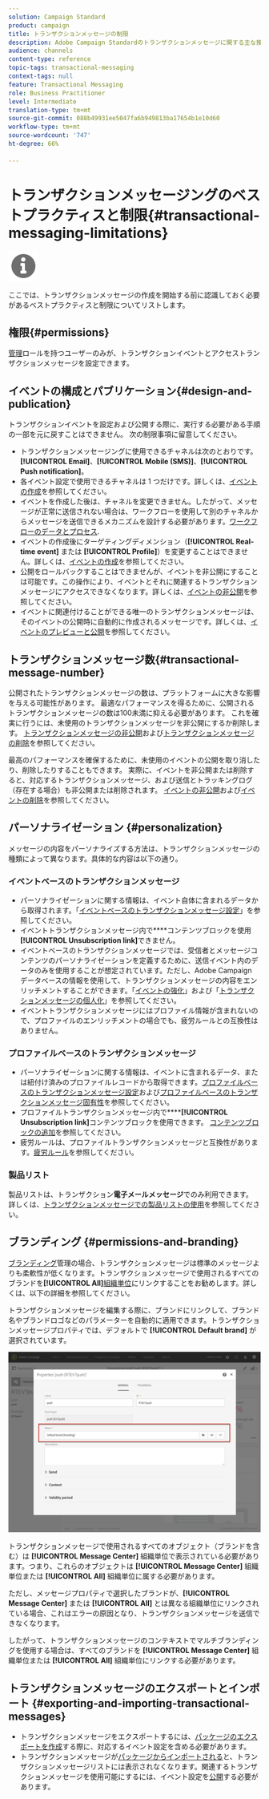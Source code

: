 ```yaml
---
solution: Campaign Standard
product: campaign
title: トランザクションメッセージの制限
description: Adobe Campaign Standardのトランザクションメッセージに関する主な推奨事項と制限事項について説明します。
audience: channels
content-type: reference
topic-tags: transactional-messaging
context-tags: null
feature: Transactional Messaging
role: Business Practitioner
level: Intermediate
translation-type: tm+mt
source-git-commit: 088b49931ee5047fa6b949813ba17654b1e10d60
workflow-type: tm+mt
source-wordcount: '747'
ht-degree: 66%

---
```



# トランザクションメッセージングのベストプラクティスと制限{#transactional-messaging-limitations}

<img src="assets/do-not-localize/icon_concepts.svg" width="60px">

ここでは、トランザクションメッセージの作成を開始する前に認識しておく必要があるベストプラクティスと制限についてリストします。

<!--For more on transactional messages, including on how to configure and create them, see [Getting started with transactional messaging](../../channels/using/getting-started-with-transactional-msg.md).-->

## 権限{#permissions}

[管理](../../administration/using/users-management.md#functional-administrators)ロールを持つユーザーのみが、トランザクションイベントとアクセストランザクションメッセージを設定できます。

## イベントの構成とパブリケーション{#design-and-publication}

トランザクションイベントを設定および公開する際に、実行する必要がある手順の一部を元に戻すことはできません。 次の制限事項に留意してください。

* トランザクションメッセージングに使用できるチャネルは次のとおりです。**[!UICONTROL Email]**、**[!UICONTROL Mobile (SMS)]**、**[!UICONTROL Push notification]**。
* 各イベント設定で使用できるチャネルは 1 つだけです。詳しくは、[イベントの作成](../../channels/using/configuring-transactional-event.md#creating-an-event)を参照してください。
* イベントを作成した後は、チャネルを変更できません。したがって、メッセージが正常に送信されない場合は、ワークフローを使用して別のチャネルからメッセージを送信できるメカニズムを設計する必要があります。[ワークフローのデータとプロセス](../../automating/using/get-started-workflows.md).
* イベントの作成後にターゲティングディメンション（**[!UICONTROL Real-time event]** または **[!UICONTROL Profile]**）を変更することはできません。詳しくは、[イベントの作成](../../channels/using/configuring-transactional-event.md#creating-an-event)を参照してください。
* 公開をロールバックすることはできませんが、イベントを非公開にすることは可能です。この操作により、イベントとそれに関連するトランザクションメッセージにアクセスできなくなります。詳しくは、[イベントの非公開](../../channels/using/publishing-transactional-event.md#unpublishing-an-event)を参照してください。
* イベントに関連付けることができる唯一のトランザクションメッセージは、そのイベントの公開時に自動的に作成されるメッセージです。詳しくは、[イベントのプレビューと公開](../../channels/using/publishing-transactional-event.md#previewing-and-publishing-the-event)を参照してください。

## トランザクションメッセージ数{#transactional-message-number}

公開されたトランザクションメッセージの数は、プラットフォームに大きな影響を与える可能性があります。 最適なパフォーマンスを得るために、公開されるトランザクションメッセージの数は100未満に抑える必要があります。 これを確実に行うには、未使用のトランザクションメッセージを非公開にするか削除します。 [トランザクションメッセージの非公開](../../channels/using/publishing-transactional-message.md#unpublishing-a-transactional-message)および[トランザクションメッセージの削除](../../channels/using/publishing-transactional-message.md#deleting-a-transactional-message)を参照してください。

最高のパフォーマンスを確保するために、未使用のイベントの公開を取り消したり、削除したりすることもできます。 実際に、イベントを非公開または削除すると、対応するトランザクションメッセージ、および送信とトラッキングログ（存在する場合）も非公開または削除されます。 [イベントの非公開](../../channels/using/publishing-transactional-event.md#unpublishing-an-event)および[イベントの削除](../../channels/using/publishing-transactional-event.md#deleting-an-event)を参照してください。

## パーソナライゼーション {#personalization}

メッセージの内容をパーソナライズする方法は、トランザクションメッセージの種類によって異なります。具体的な内容は以下の通り。

### イベントベースのトランザクションメッセージ

* パーソナライゼーションに関する情報は、イベント自体に含まれるデータから取得されます。「[イベントベースのトランザクションメッセージ設定](../../channels/using/configuring-transactional-event.md#event-based-transactional-messages)」を参照してください。
* イベントトランザクションメッセージ内で&#x200B;****&#x200B;コンテンツブロックを使用&#x200B;**[!UICONTROL Unsubscription link]**&#x200B;できません。
* イベントベースのトランザクションメッセージでは、受信者とメッセージコンテンツのパーソナライゼーションを定義するために、送信イベント内のデータのみを使用することが想定されています。ただし、Adobe Campaign データベースの情報を使用して、トランザクションメッセージの内容をエンリッチメントすることができます。「[イベントの強化](../../channels/using/configuring-transactional-event.md#enriching-the-transactional-message-content)」および「[トランザクションメッセージの個人化](../../channels/using/editing-transactional-message.md#personalizing-a-transactional-message)」を参照してください。
* イベントトランザクションメッセージにはプロファイル情報が含まれないので、プロファイルのエンリッチメントの場合でも、疲労ルールとの互換性はありません。

### プロファイルベースのトランザクションメッセージ

* パーソナライゼーションに関する情報は、イベントに含まれるデータ、または紐付け済みのプロファイルレコードから取得できます。[プロファイルベースのトランザクションメッセージ設定](../../channels/using/configuring-transactional-event.md#profile-based-transactional-messages)および[プロファイルベースのトランザクションメッセージ固有性](../../channels/using/editing-transactional-message.md#profile-transactional-message-specificities)を参照してください。
* プロファイルトランザクションメッセージ内で&#x200B;******[!UICONTROL Unsubscription link]**&#x200B;コンテンツブロックを使用できます。 [コンテンツブロックの追加](../../designing/using/personalization.md#adding-a-content-block)を参照してください。
* 疲労ルールは、プロファイルトランザクションメッセージと互換性があります。[疲労ルール](../../sending/using/fatigue-rules.md)を参照してください。

### 製品リスト

製品リストは、トランザクション&#x200B;**電子メールメッセージ**&#x200B;でのみ利用できます。 詳しくは、[トランザクションメッセージでの製品リストの使用](../../designing/using/using-product-listings.md)を参照してください。

## ブランディング {#permissions-and-branding}

[ブランディング](../../administration/using/branding.md)管理の場合、トランザクションメッセージは標準のメッセージよりも柔軟性が低くなります。トランザクションメッセージで使用されるすべてのブランドを&#x200B;**[!UICONTROL All]**[&#x200B;組織単位](../../administration/using/organizational-units.md)にリンクすることをお勧めします。詳しくは、以下の詳細を参照してください。

トランザクションメッセージを編集する際に、ブランドにリンクして、ブランド名やブランドロゴなどのパラメーターを自動的に適用できます。トランザクションメッセージプロパティでは、デフォルトで **[!UICONTROL Default brand]** が選択されています。

![](assets/message-center_branding.png)

トランザクションメッセージで使用されるすべてのオブジェクト（ブランドを含む）は **[!UICONTROL Message Center]** 組織単位で表示されている必要があります。つまり、これらのオブジェクトは **[!UICONTROL Message Center]** 組織単位または **[!UICONTROL All]** 組織単位に属する必要があります。

ただし、メッセージプロパティで選択したブランドが、**[!UICONTROL Message Center]** または **[!UICONTROL All]** とは異なる組織単位にリンクされている場合、これはエラーの原因となり、トランザクションメッセージを送信できなくなります。

したがって、トランザクションメッセージのコンテキストでマルチブランディングを使用する場合は、すべてのブランドを **[!UICONTROL Message Center]** 組織単位または **[!UICONTROL All]** 組織単位にリンクする必要があります。

## トランザクションメッセージのエクスポートとインポート {#exporting-and-importing-transactional-messages}

* トランザクションメッセージをエクスポートするには、[パッケージのエクスポートを作成](../../automating/using/managing-packages.md#creating-a-package)する際に、対応するイベント設定を含める必要があります。
* トランザクションメッセージが[パッケージからインポートされる](../../automating/using/managing-packages.md#importing-a-package)と、トランザクションメッセージリストには表示されなくなります。関連するトランザクションメッセージを使用可能にするには、イベント設定を[公開](../../channels/using/publishing-transactional-event.md)する必要があります。
